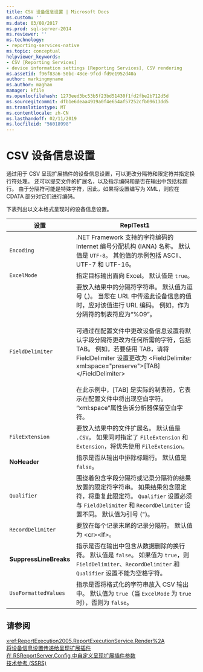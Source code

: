 ```yaml
---
title: CSV 设备信息设置 | Microsoft Docs
ms.custom: ''
ms.date: 03/08/2017
ms.prod: sql-server-2014
ms.reviewer: ''
ms.technology:
- reporting-services-native
ms.topic: conceptual
helpviewer_keywords:
- CSV [Reporting Services]
- device information settings [Reporting Services], CSV rendering
ms.assetid: f96f83a6-50bc-48ce-9fcd-fd9e1952d40a
author: markingmyname
ms.author: maghan
manager: kfile
ms.openlocfilehash: 1273eed3bc53b5f23bd51430f1fd2fbe2b712d5d
ms.sourcegitcommit: dfb1e6deaa4919a0f4e654af57252cfb09613dd5
ms.translationtype: MT
ms.contentlocale: zh-CN
ms.lasthandoff: 02/11/2019
ms.locfileid: "56018998"
---
```

# <a name="csv-device-information-settings"></a>CSV 设备信息设置
  通过用于 CSV 呈现扩展插件的设备信息设置，可以更改分隔符和限定符并指定换行符处理。 还可以提交文件的扩展名，以及指示编码和是否在输出中包括标题行。 由于分隔符可能是特殊字符，因此，如果将设置编写为 XML，则应在 CDATA 部分对它们进行编码。  
  
 下表列出以文本格式呈现时的设备信息设置。  
  
|设置|ReplTest1|  
|-------------|-----------|  
|`Encoding`|.NET Framework 支持的字符编码的 Internet 编号分配机构 (IANA) 名称。 默认值是 `UTF-8`。 其他值的示例包括 ASCII、UTF-7 和 UTF-16。|  
|`ExcelMode`|指定目标输出面向 Excel。 默认值是 `true`。|  
|`FieldDelimiter`|要放入结果中的分隔符字符串。 默认值为逗号 (,)。 当您在 URL 中传递此设备信息的值时，应对该值进行 URL 编码。 例如，作为分隔符的制表符应为“%09”。<br /><br /> 可通过在配置文件中更改设备信息设置将默认字段分隔符更改为任何所需的字符，包括 TAB。 例如，若要使用 TAB，请将 FieldDelimiter 设置更改为 \<FieldDelimiter xml:space="preserve">[TAB]\</FieldDelimiter><br /><br /> 在此示例中，[TAB] 是实际的制表符，它表示在配置文件中将出现空白字符。 “xml:space”属性告诉分析器保留空白字符。|  
|`FileExtension`|要放入结果中的文件扩展名。 默认值是 `.CSV`。 如果同时指定了 `FileExtension` 和 `Extension`，将优先使用 `FileExtension`。|  
|**NoHeader**|指示是否从输出中排除标题行。 默认值是 `false`。|  
|`Qualifier`|围绕着包含字段分隔符或记录分隔符的结果放置的限定符字符串。 如果结果包含限定符，将重复此限定符。 `Qualifier` 设置必须与 `FieldDelimiter` 和 `RecordDelimiter` 设置不同。 默认值为引号 (")。|  
|`RecordDelimiter`|要放在每个记录末尾的记录分隔符。 默认值为 \<cr>\<lf>。|  
|**SuppressLineBreaks**|指示是否在输出中包含从数据删除的换行符。 默认值是 `false`。 如果值为 `true`，则 `FieldDelimiter`、`RecordDelimiter` 和 `Qualifier` 设置不能为空格字符。|  
|`UseFormattedValues`|指示是否将格式化的字符串放入 CSV 输出中。 默认值为 `true`（当 `ExcelMode` 为 `true` 时），否则为 `false`。|  
  
## <a name="see-also"></a>请参阅  
 <xref:ReportExecution2005.ReportExecutionService.Render%2A>   
 [将设备信息设置传递给呈现扩展插件](report-server-web-service/net-framework/passing-device-information-settings-to-rendering-extensions.md)   
 [在 RSReportServer.Config 中自定义呈现扩展插件参数](customize-rendering-extension-parameters-in-rsreportserver-config.md)   
 [技术参考 (SSRS)](../../2014/reporting-services/technical-reference-ssrs.md)  
  
  
